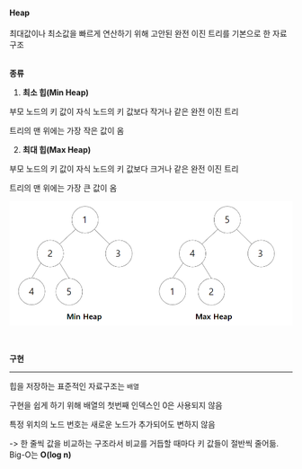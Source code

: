 #### Heap

최대값이나 최소값을 빠르게 연산하기 위해 고안된 완전 이진 트리를 기본으로 한 자료구조   
<br>


**종류**

1. **최소 힙(Min Heap)**

부모 노드의 키 값이 자식 노드의 키 값보다 작거나 같은 완전 이진 트리

트리의 맨 위에는 가장 작은 값이 옴

2. **최대 힙(Max Heap)**

부모 노드의 키 값이 자식 노드의 키 값보다 크거나 같은 완전 이진 트리

트리의 맨 위에는 가장 큰 값이 옴

![heap](https://github.com/ssd256/Dev-Storage/blob/main/DataStructure/images/Heap.PNG)

<br>

**구현**

---

힙을 저장하는 표준적인 자료구조는 `배열`

구현을 쉽게 하기 위해 배열의 첫번째 인덱스인 0은 사용되지 않음

특정 위치의 노드 번호는 새로운 노드가 추가되어도 변하지 않음

-> 한 줄씩 값을 비교하는 구조라서 비교를 거듭할 때마다 키 값들이 절반씩 줄어듦. Big-O는 **O(log n)**

<br>

